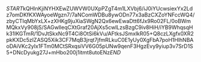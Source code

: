 $START$kQHlnKjiNYHXEwZUWVW0UXpPZgT4m1LXVbj6/iJ0iYUcwsiexYx2Ldz7omDKfKXWAyoeWgzn7/7aNComWDBu8ywODn77x3aBzCXZoYNFccWQ4/zbyCTIqMbYxLX+zXHKg9juXiaSWgN2Qx6ewEwaDtt6fJx9Ro02FL/0oBWmMQkxVy908jS/SAGwIleqCXtGraf20AjXs5cwlLzsBzgC9iv8HiH/iYB9WhqsqHk31lKGTmR/1DvJtSkxNc9T4Ci8OtSi6kVu/AFtksJSmxlkR05+Q8czLXgfx0XR2pkKXDc5zIZASQ5Xik3CF7MqB3jrqt7jfmRLkuC0E1yUy0XgFbA7poH1HlhNBAoDAiVKc2yIx1FTm0MCtSRxqsiVV6G05pUNw9qenF3HgzEvy9yiup3v7SrD1S5+DNcDyukg27J+mHbo200j1itmt8utoENz$END$